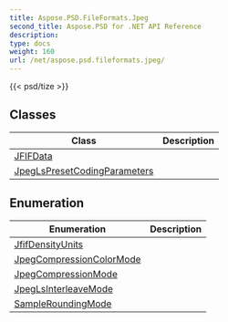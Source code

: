 ```yaml
---
title: Aspose.PSD.FileFormats.Jpeg
second_title: Aspose.PSD for .NET API Reference
description: 
type: docs
weight: 160
url: /net/aspose.psd.fileformats.jpeg/
---
```

{{< psd/tize >}}


## Classes

| Class | Description |
| --- | --- |
| [JFIFData](./jfifdata/) |  |
| [JpegLsPresetCodingParameters](./jpeglspresetcodingparameters/) |  |
## Enumeration

| Enumeration | Description |
| --- | --- |
| [JfifDensityUnits](./jfifdensityunits/) |  |
| [JpegCompressionColorMode](./jpegcompressioncolormode/) |  |
| [JpegCompressionMode](./jpegcompressionmode/) |  |
| [JpegLsInterleaveMode](./jpeglsinterleavemode/) |  |
| [SampleRoundingMode](./sampleroundingmode/) |  |


